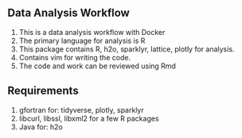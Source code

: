 ## Data Analysis Workflow
1. This is a data analysis workflow with Docker
2. The primary language for analysis is R
3. This package contains R, h2o, sparklyr, lattice, plotly for analysis. 
4. Contains vim for writing the code. 
5. The code and work can be reviewed using Rmd

## Requirements
1. gfortran for: tidyverse, plotly, sparklyr
2. libcurl, libssl, libxml2 for a few R packages
3. Java for: h2o
